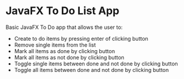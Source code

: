 # JavaFX To Do List App
Basic JavaFX To Do app that allows the user to:
* Create to do items by pressing enter of clicking button  
* Remove single items from the list  
* Mark all items as done by clicking button  
* Mark all items as not done by clicking button  
* Toggle single items between done and not done by clicking button  
* Toggle all items between done and not done by clicking button  